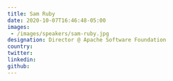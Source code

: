```yaml
---
title: Sam Ruby
date: 2020-10-07T16:46:48-05:00
images:
 - /images/speakers/sam-ruby.jpg
designation: Director @ Apache Software Foundation
country: 
twitter: 
linkedin: 
github: 
---
```


